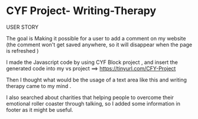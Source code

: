 # CYF Project- Writing-Therapy
USER STORY

The goal is Making it possible for a user to add a comment on my website (the comment won't get saved anywhere, so it will disappear when the page is refreshed )

I made the Javascript code by using CYF Block project , and insert the generated code into my vs project ==> https://tinyurl.com/CFY-Project

Then I thought what would be the usage of a text area like this and writing therapy came to my mind . 

I also searched about charities that helping people to overcome their emotional roller coaster through talking, 
so I added some  information in footer  as it might be useful.
